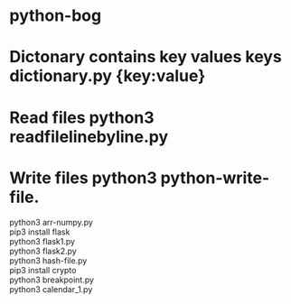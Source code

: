 # python-bog
# Dictonary contains key values keys dictionary.py {key:value}
# Read files python3 readfilelinebyline.py
# Write files python3 python-write-file.  
python3 arr-numpy.py  
pip3 install flask  
python3 flask1.py  
python3 flask2.py  
python3 hash-file.py  
pip3 install crypto  
python3 breakpoint.py  
python3 calendar_1.py  


